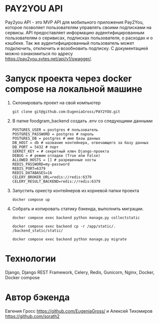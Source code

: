 # PAY2YOU API
Pay2you API - это MVP API для мобильного приложения Pay2You, которое позволяет пользователям управлять своими подписками на сервисы. API предоставляет информацию аудентифицированным пользователям о серивисах, подписках пользователя, о расходах и о кэшбеке. Так же аудентифицированный пользователь может подключить, отключить и возобновить подписку.
С документацией можно ознакомиться по адресу <https://pay2you.sytes.net/api/v1/swagger/>.
# Запуск проекта через docker compose на локальной машине
1. Склонировать проект на свой компьютер
   ```
   git clone git@github.com:EugeniaGross/PAY2YOU.git
   ```
2. В папке foodgram_backend создать .env со следующими данными
   ```
   POSTGRES_USER = postgres # пользователь
   POSTGRES_PASSWORD = postgres # пароль
   POSTGRES_DB = postgres # имя базы данных
   DB_HOST = db # название контейнера, отвечающего за базу данных
   DB_PORT = 5432 # порт
   SEKRET_KEY = # секретный ключ Django-проекта
   DEBUG = # режим отладки (True или False)
   ALLOWED_HOSTS = [] # разрешенные хосты
   REDIS_PASSWORD=my-password
   REDIS_PORT=6379
   REDIS_DATABASES=16
   CELERY_BROKER_URL=redis://redis:6379
   CELERY_RESULT_BACKEND=redis://redis:6379
   ```
2. Запустить оркестр контейнеров из корневой папки проекта
   ```
   docker compose up
   ```
4. Cобрать и копировать статику бэкенда, выполнить миграции.
   ```
   docker compose exec backend python manage.py collectstatic

   docker compose exec backend cp -r /app/static/. /backend_static/static/

   docker compose exec backend python manage.py migrate

   ```
# Технологии
Django, Django REST Framework, Celery, Redis, Gunicorn, Nginx, Docker, Docker compose
# Автор бэкенда
Евгения Гросс <https://github.com/EugeniaGross/> и Алексей Тихомиров <https://github.com/sorath2><br>
